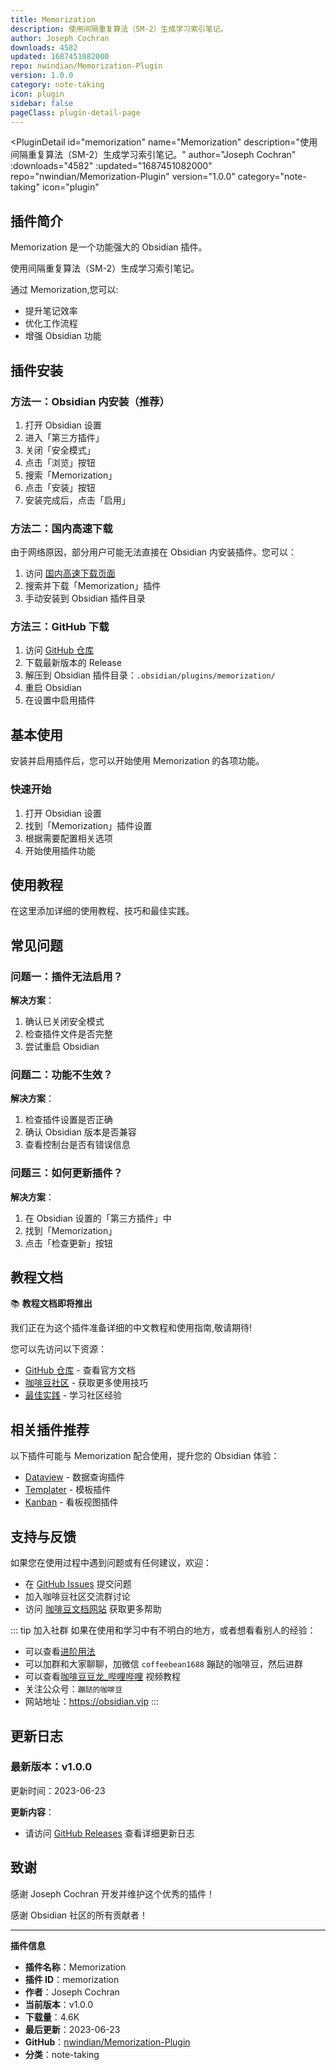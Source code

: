 ```yaml
---
title: Memorization
description: 使用间隔重复算法（SM-2）生成学习索引笔记。
author: Joseph Cochran
downloads: 4582
updated: 1687451082000
repo: nwindian/Memorization-Plugin
version: 1.0.0
category: note-taking
icon: plugin
sidebar: false
pageClass: plugin-detail-page
---
```


<PluginDetail
  id="memorization"
  name="Memorization"
  description="使用间隔重复算法（SM-2）生成学习索引笔记。"
  author="Joseph Cochran"
  :downloads="4582"
  :updated="1687451082000"
  repo="nwindian/Memorization-Plugin"
  version="1.0.0"
  category="note-taking"
  icon="plugin"
>

<!-- AUTO_GENERATED_START -->
## 插件简介

Memorization 是一个功能强大的 Obsidian 插件。

使用间隔重复算法（SM-2）生成学习索引笔记。

通过 Memorization,您可以:

- 提升笔记效率
- 优化工作流程
- 增强 Obsidian 功能

<!-- AUTO_GENERATED_END -->

<!-- AUTO_GENERATED_START -->
## 插件安装

### 方法一：Obsidian 内安装（推荐）

1. 打开 Obsidian 设置
2. 进入「第三方插件」
3. 关闭「安全模式」
4. 点击「浏览」按钮
5. 搜索「Memorization」
6. 点击「安装」按钮
7. 安装完成后，点击「启用」

### 方法二：国内高速下载

由于网络原因，部分用户可能无法直接在 Obsidian 内安装插件。您可以：

1. 访问 [国内高速下载页面](/zh/documentation/obsidian-plugins-download.html)
2. 搜索并下载「Memorization」插件
3. 手动安装到 Obsidian 插件目录

### 方法三：GitHub 下载

1. 访问 [GitHub 仓库](https://github.com/nwindian/Memorization-Plugin)
2. 下载最新版本的 Release
3. 解压到 Obsidian 插件目录：`.obsidian/plugins/memorization/`
4. 重启 Obsidian
5. 在设置中启用插件

## 基本使用

安装并启用插件后，您可以开始使用 Memorization 的各项功能。

### 快速开始

1. 打开 Obsidian 设置
2. 找到「Memorization」插件设置
3. 根据需要配置相关选项
4. 开始使用插件功能

<!-- AUTO_GENERATED_END -->

<!-- CUSTOM_CONTENT_START:tutorial -->
## 使用教程

在这里添加详细的使用教程、技巧和最佳实践。

<!-- CUSTOM_CONTENT_END:tutorial -->

<!-- SHARED_CONTENT_START -->
## 常见问题

### 问题一：插件无法启用？

**解决方案**：
1. 确认已关闭安全模式
2. 检查插件文件是否完整
3. 尝试重启 Obsidian

### 问题二：功能不生效？

**解决方案**：
1. 检查插件设置是否正确
2. 确认 Obsidian 版本是否兼容
3. 查看控制台是否有错误信息

### 问题三：如何更新插件？

**解决方案**：
1. 在 Obsidian 设置的「第三方插件」中
2. 找到「Memorization」
3. 点击「检查更新」按钮

## 教程文档

📚 **教程文档即将推出**

我们正在为这个插件准备详细的中文教程和使用指南,敬请期待!

您可以先访问以下资源：
- [GitHub 仓库](https://github.com/nwindian/Memorization-Plugin) - 查看官方文档
- [咖啡豆社区](/zh/bases/) - 获取更多使用技巧
- [最佳实践](/zh/best-practices/) - 学习社区经验

## 相关插件推荐

以下插件可能与 Memorization 配合使用，提升您的 Obsidian 体验：

- [Dataview](/zh/plugins/dataview.html) - 数据查询插件
- [Templater](/zh/plugins/templater-obsidian.html) - 模板插件
- [Kanban](/zh/plugins/obsidian-kanban.html) - 看板视图插件

## 支持与反馈

如果您在使用过程中遇到问题或有任何建议，欢迎：

- 在 [GitHub Issues](https://github.com/nwindian/Memorization-Plugin/issues) 提交问题
- 加入咖啡豆社区交流群讨论
- 访问 [咖啡豆文档网站](https://obsidian.vip) 获取更多帮助

::: tip 加入社群
如果在使用和学习中有不明白的地方，或者想看看别人的经验：
- 可以查看[进阶用法](/zh/advanced)
- 可以加群和大家聊聊，加微信 `coffeebean1688` 蹦跶的咖啡豆，然后进群
- 可以查看[咖啡豆豆龙_哔哩哔哩](https://space.bilibili.com/618777356) 视频教程
- 关注公众号：`蹦跶的咖啡豆`
- 网站地址：https://obsidian.vip
:::
<!-- SHARED_CONTENT_END -->

<!-- AUTO_GENERATED_START -->
## 更新日志

### 最新版本：v1.0.0

更新时间：2023-06-23

**更新内容**：
- 请访问 [GitHub Releases](https://github.com/nwindian/Memorization-Plugin/releases) 查看详细更新日志

## 致谢

感谢 Joseph Cochran 开发并维护这个优秀的插件！

感谢 Obsidian 社区的所有贡献者！

---

**插件信息**
- **插件名称**：Memorization
- **插件 ID**：memorization
- **作者**：Joseph Cochran
- **当前版本**：v1.0.0
- **下载量**：4.6K
- **最后更新**：2023-06-23
- **GitHub**：[nwindian/Memorization-Plugin](https://github.com/nwindian/Memorization-Plugin)
- **分类**：note-taking
<!-- AUTO_GENERATED_END -->

</PluginDetail>

